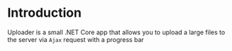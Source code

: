 # Introduction

Uploader is a small .NET Core app that allows you to upload a large files to the server via `Ajax` request with a progress bar
